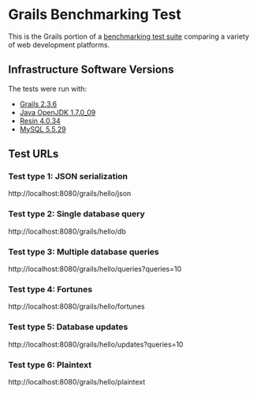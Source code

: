 # Grails Benchmarking Test

This is the Grails portion of a [benchmarking test suite](../) comparing a variety of web development platforms.

## Infrastructure Software Versions
The tests were run with:
* [Grails 2.3.6](http://grails.org/)
* [Java OpenJDK 1.7.0_09](http://openjdk.java.net/)
* [Resin 4.0.34](http://www.caucho.com/)
* [MySQL 5.5.29](https://dev.mysql.com/)


## Test URLs

### Test type 1: JSON serialization

http://localhost:8080/grails/hello/json

### Test type 2: Single database query

http://localhost:8080/grails/hello/db

### Test type 3: Multiple database queries

http://localhost:8080/grails/hello/queries?queries=10

### Test type 4: Fortunes

http://localhost:8080/grails/hello/fortunes

### Test type 5: Database updates

http://localhost:8080/grails/hello/updates?queries=10

### Test type 6: Plaintext

http://localhost:8080/grails/hello/plaintext
